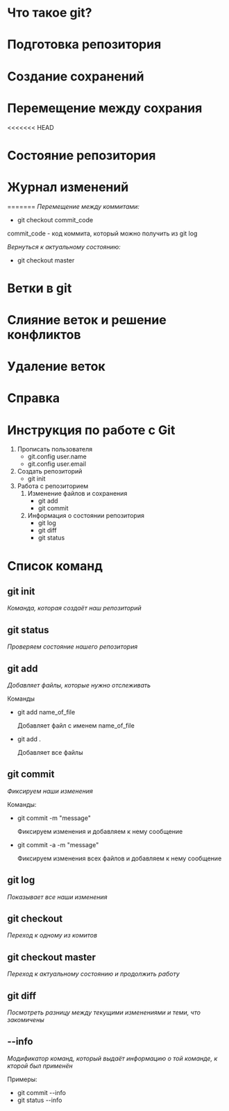# Что такое git?

# Подготовка репозитория

# Создание сохранений

# Перемещение между сохрания

<<<<<<< HEAD
# Состояние репозитория

# Журнал изменений
=======
*Перемещение между коммитами:*

* git checkout commit_code

commit_code - код коммита, который можно получить из git log

*Вернуться к актуальному состоянию:*
* git checkout master

# Ветки в git

# Слияние веток и решение конфликтов

# Удаление веток

# Справка









# Инструкция по работе с Git 
1. Прописать пользователя
    * git.config user.name
    * git.config user.email
2. Создать репозиторий
   * git init
3. Работа с репозиторием
   1. Изменение файлов и сохранения
       * git add
       * git commit
   2. Информация о состоянии репозитория
      * git log
      * git diff
      * git status

# Список команд

## git init
*Команда, которая создаёт наш репозиторий*

## git status
*Проверяем состояние нашего репозитория*

## git add
*Добавляет файлы, которые нужно отслеживать*

Команды
* git add name_of_file

   Добавляет файл с именем name_of_file

* git add .
   
   Добавляет все файлы

## git commit
*Фиксируем наши изменения*

Команды:
* git commit -m "message"
    
     Фиксируем изменения и добавляем к нему сообщение

* git commit -a -m "message"

     Фиксируем изменения всех файлов и добавляем к нему сообщение

## git log
*Показывает все наши изменения*

## git checkout
*Переход к одному из комитов*

## git checkout master
*Переход к актуальному состоянию и продолжить работу*

## git diff
*Посмотреть разницу между текущими изменениями и теми, что закомичены*

## --info
*Модификатор команд, который выдаёт информацию о той команде, к кторой был применён* 

Примеры:

* git commit --info
* git status --info